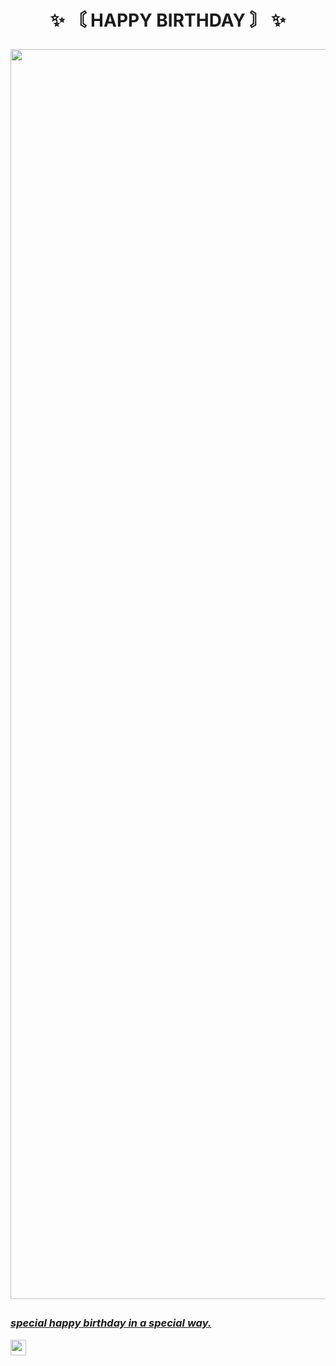 <h1 align="center"> ✨ 〘 HAPPY BIRTHDAY 〙 ✨

</div>

<p align="center">
<a href="https://github.com/REDZEOX">
    <a href="https://github.com/REDZEOX"><img src="https://media.tenor.com/gsDS_dFeWzkAAAAC/shikimoris-not-just-cute-shikimori.gif" alt="RedzeoX" width="2000"/>
</h3>
<div>

<div align="left">

### *_special happy birthday in a special way._*

<a href="https://REDZEOX.github.io/HaPpY-BiRThDaY/" target="blank"><img src="https://img.shields.io/badge/Se it Live-000000?style=for-the-badge&logo=github&logoColor=white" height="25px"/></a>

